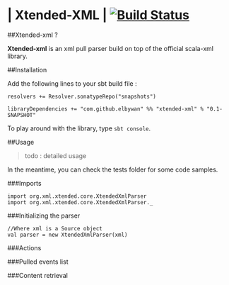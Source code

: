 | Xtended-XML | [![Build Status](https://travis-ci.org/elbywan/xtended-xml.svg?branch=master)](https://travis-ci.org/elbywan/xtended-xml)
===============

##Xtended-xml ?

**Xtended-xml** is an xml pull parser build on top of the official scala-xml library.

##Installation

Add the following lines to your sbt build file :

```
resolvers += Resolver.sonatypeRepo("snapshots")

libraryDependencies += "com.github.elbywan" %% "xtended-xml" % "0.1-SNAPSHOT"
```

To play around with the library, type `sbt console`.

##Usage

>todo : detailed usage

In the meantime, you can check the tests folder for some code samples.

###Imports

```
import org.xml.xtended.core.XtendedXmlParser
import org.xml.xtended.core.XtendedXmlParser._
```

###Initializing the parser

```
//Where xml is a Source object
val parser = new XtendedXmlParser(xml)
```

###Actions


###Pulled events list


###Content retrieval
